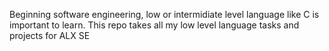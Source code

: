 Beginning software engineering, low or intermidiate level language like C is important to learn. This repo takes all my low level language tasks and projects for ALX SE
